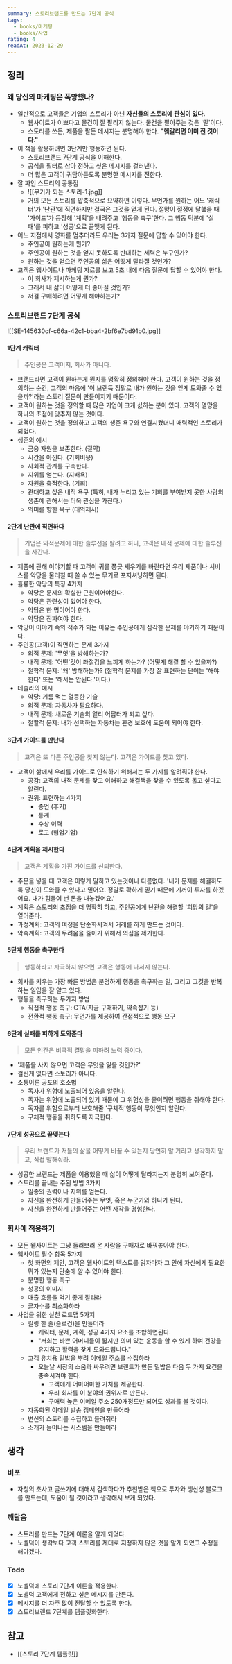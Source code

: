 ```yaml
---
summary: 스토리브랜드를 만드는 7단계 공식
tags:
  - books/마케팅
  - books/사업
rating: 4
readAt: 2023-12-29
---
```

## 정리
### 왜 당신의 마케팅은 폭망했나?
- 일반적으로 고객들은 기업의 스토리가 아닌 **자신들의 스토리에 관심이 있다.**
    - 웹사이트가 이쁘다고 물건이 잘 팔리지 않는다. 물건을 팔아주는 것은 '말'이다.
    - 스토리를 쓰든, 제품을 팔든 메시지는 분명해야 한다. **"헷갈리면 이미 진 것이다."**
- 이 책을 활용하려면 3단계만 행동하면 된다.
    - 스토리브랜드 7단계 공식을 이해한다.
    - 공식을 필터로 삼아 전하고 싶은 메시지를 걸러낸다.
    - 더 많은 고객이 귀담아듣도록 분명한 메시지를 전한다.
- 잘 짜인 스토리의 공통점
    - ![[무기가 되는 스토리-1.jpg]]
    - 거의 모든 스토리를 압축적으로 요약하면 이렇다. 무언가를 원하는 어느 '캐릭터'가 '난관'에 직면하지만 결국은 그것을 얻게 된다. 절망이 절정에 달했을 때 '가이드'가 등장해 '계획'을 내려주고 '행동을 촉구'한다. 그 행동 덕분에 '실패'를 피하고 '성공'으로 끝맺게 된다.
- 어느 지점에서 영화를 멈추더라도 우리는 3가지 질문에 답할 수 있어야 한다.
    - 주인공이 원하는게 뭔가?
    - 주인공이 원하는 것을 얻지 못하도록 반대하는 세력은 누구인가?
    - 원하는 것을 얻으면 주인공의 삶은 어떻게 달라질 것인가?
- 고객은 웹사이트나 마케팅 자료를 보고 5초 내에 다음 질문에 답할 수 있어야 한다.
    - 이 회사가 제시하는게 뭔가?
    - 그래서 내 삶이 어떻게 더 좋아질 것인가?
    - 저걸 구매하려면 어떻게 해야하는가?
### 스토리브랜드 7단계 공식
![[SE-145630cf-c66a-42c1-bba4-2bf6e7bd91b0.jpg]]
#### 1단계 캐릭터
> 주인공은 고객이지, 회사가 아니다.
- 브랜드라면 고객이 원하는게 뭔지를 명확히 정의해야 한다. 고객이 원하는 것을 정의하는 순간, 고객의 마음에 '이 브랜득 정말로 내가 원하는 것을 얻게 도와줄 수 있을까?'라는 스토리 질문이 만들어지기 때문이다.
- 고객이 원하는 것을 정의할 때 많은 기업이 크게 싨하는 분이 있다. 고객의 열망을 하나의 초점에 맞추지 않는 것이다.
- 고객이 원하는 것을 정의하고 고객의 생존 욕구와 연결시켰더니 매력적인 스토리가 되었다.
- 생존의 예시
    - 금융 자원을 보존한다. (절약)
    - 시간을 아낀다. (기회비용)
    - 사회적 관계를 구축한다.
    - 지위를 얻는다. (지배욕)
    - 자원을 축적한다. (기회)
    - 관대하고 싶은 내적 욕구 (특히, 내가 누리고 있는 기회를 부여받지 못한 사람의 생존에 관해서는 더욱 관심을 가진다.)
    - 의미를 향한 욕구 (대의제시)
#### 2단계 난관에 직면하다
> 기업은 외적문제에 대한 솔루션을 팔려고 하나, 고객은 내적 문제에 대한 솔루션을 사간다.
- 제품에 관해 이야기할 때 고객이 귀를 쫑긋 세우기를 바란다면 우리 제품이나 서비스를 악당을 물리칠 때 쓸 수 있는 무기로 포지셔닝하면 된다.
- 휼륭한 악당의 특징 4가지
    - 악당은 문제의 확실한 근원이어야한다.
    - 악당은 관련성이 있어야 한다.
    - 악당은 한 명이어야 한다.
    - 악당은 진짜여야 한다.
- 악당이 이야기 속의 적수가 되는 이유는 주인공에게 심각한 문제를 야기하기 때문이다.
- 주인공(고객)이 직면하는 문제 3가지
    - 외적 문제: '무엇'을 방해하는가?
    - 내적 문제: '어떤'것이 좌절감을 느끼게 하는가? (어떻게 해결 할 수 있을까?)
    - 철학적 문제: '왜' 방해하는가? (철학적 문제를 가장 잘 표현하는 단어는 '해야 한다' 또는 '해서는 안된다.'이다.)
- 테슬라의 예시
    - 악당: 기름 먹는 열등한 기술
    - 외적 문제: 자동차가 필요하다.
    - 내적 문제: 새로운 기술의 얼리 어답터가 되고 싶다.
    - 철할적 문제: 내가 선택하는 자동차는 환경 보호에 도움이 되어야 한다.
#### 3단계 가이드를 만난다
> 고객은 또 다른 주인공을 찾지 않는다. 고객은 가이드를 찾고 있다.
- 고객이 삶에서 우리를 가이드로 인식하기 위해서는 두 가지를 알려줘야 한다.
  - 공감: 고객의 내적 문제를 찾고 이해하고 해결책을 찾을 수 있도록 돕고 싶다고 알린다.
  - 권위: 표현하는 4가지
    - 증언 (후기)
    - 통계
    - 수상 이력
    - 로고 (협업기업)
#### 4단계 계획을 제시한다
> 고객은 계획을 가진 가이드를 신뢰한다.
- 주문을 넣을 때 고객은 이렇게 말하고 있는것이나 다름없다. '내가 문제를 해결하도록 당신이 도와줄 수 있다고 믿어요. 정말로 확하게 믿기 때문에 기꺼이 투자를 하겠어요. 내가 힘들여 번 돈을 내놓겠어요.'
- 계획은 스토리의 초점을 더 명확히 하고, 주인공에게 난관을 해결할 '희망의 길'을 열어준다.
- 과정계획: 고객의 여정을 단순화시켜서 거래를 하게 만드는 것이다.
- 약속계획: 고객의 두려움을 줄이기 위해서 의심을 제거한다.
#### 5단계 행동을 촉구한다
> 행동하라고 자극하지 않으면 고객은 행동에 나서지 않는다.
- 회사를 키우는 가장 빠른 방법은 분명하게 행동을 촉구하는 일, 그리고 그것을 반복하는 일임을 잘 알고 있다.
- 행동을 촉구하는 두가지 방법
    - 직접적 행동 촉구: CTA(지금 구매하기, 약속잡기 등)
    - 전환적 행동 촉구: 무언가를 제공하여 간접적으로 행동 요구
#### 6단계 실패를 피하게 도와준다
> 모든 인간은 비극적 결말을 피하려 노력 중이다.
- '제품을 사지 않으면 고객은 무엇을 잃을 것인가?'
- 걸린게 없다면 스토리가 아니다.
- 소통이론 공포의 호소법
    - 독자가 위험에 노출되어 있음을 알린다.
    - 독자는 위험에 노출되어 있기 때문에 그 위험성을 줄이려면 행동을 취해야 한다.
    - 독자를 위험으로부터 보호해줄 '구체적'행동이 무엇인지 알린다.
    - 구체적 행동을 취하도록 자극한다.
#### 7단게 성공으로 끝맺는다
> 우리 브랜드가 저들의 삶을 어떻게 바꿀 수 있는지 당연히 알 거라고 생각하지 말고, 직접 말해줘라.
- 성공한 브랜드는 제품을 이용했을 때 삶이 어떻게 달라지는지 분명히 보여준다.
- 스토리를 끝내는 주된 방법 3가지
    - 일종의 권력이나 지위를 얻는다.
    - 자신을 완전하게 만들어주는 무엇, 혹은 누군가와 하나가 된다.
    - 자신을 완전하게 만들어주는 어떤 자각을 경험한다.
### 회사에 적용하기
- 모든 웹사이트는 그냥 둘러보러 온 사람을 구매자로 바꿔놓아야 한다.
- 웹사이트 필수 항목 5가지
    - 첫 화면의 제안, 고객은 웹사이트의 텍스트를 읽자마자 그 안에 자신에게 필요한 뭐가 있는지 단숨에 알 수 있어야 한다.
    - 분명한 행동 촉구
    - 성공의 이미지
    - 매출 흐름을 먹기 좋게 잘라라
    - 글자수를 최소화하라
- 사업을 위한 실천 로드맵 5가지
    - 킬링 한 줄(슬로건)을 만들어라 
        - 캐릭터, 문제, 계획, 성공 4가지 요소를 조합하면된다.
        - "저희는 바쁜 어머니들이 짧지만 의미 있는 운동을 할 수 있게 하여 건강을 유지하고 활력을 찾게 도와드립니다."
    - 고객 유치용 밑밥을 뿌려 이메일 주소를 수집하라
        - 오늘날 시장의 소움과 싸우려면 브랜드가 만든 밑밥은 다음 두 가지 요건을 충족시켜야 한다.
            - 고객에게 어마어마한 가치를 제공한다.
            - 우리 회사를 이 분야의 권위자로 만든다.
            - 구매력 높은 이메일 주소 250개정도만 되어도 성과를 볼 것이다.
    - 자동화된 이메일 발송 캠페인을 만들어라
    - 변신의 스토리를 수집하고 들려줘라
    - 소개가 늘어나는 시스템을 만들어라
## 생각
### 비포
- 자청의 초사고 글쓰기에 대해서 검색하다가 추천받은 책으로 투자와 생산성 블로그를 만드는데, 도움이 될 것이라고 생각해서 보게 되었다.
### 깨달음
- 스토리를 만드는 7단계 이론을 알게 되었다.
- 노벨덕이 생각보다 고객 스토리를 제대로 지정하지 않은 것을 알게 되었고 수정을 해야겠다.
### Todo
- [x] 노벨덕에 스토리 7단계 이론을 적용한다. 
- [x] 노벨덕 고객에게 전하고 싶은 메시지를 만든다.
- [x] 메시지를 더 자주 많이 전달할 수 있도록 한다.
- [x] 스토리브랜드 7단계를 템플릿화한다.
## 참고
- [[스토리 7단계 템플릿]]

